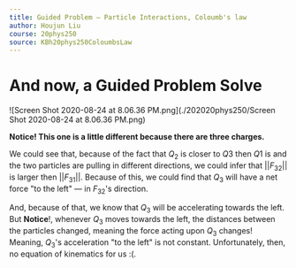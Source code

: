 ```yaml
---
title: Guided Problem — Particle Interactions, Coloumb's law
author: Houjun Liu
course: 20phys250
source: KBh20phys250ColoumbsLaw
---
```


# And now, a Guided Problem Solve

![Screen Shot 2020-08-24 at 8.06.36 PM.png](./202020phys250/Screen Shot 2020-08-24 at 8.06.36 PM.png)

**Notice! This one is a little different because there are three charges.**

We could see that, because of the fact that $Q_2$ is closer to $Q3$ then $Q1$ is and the two particles are pulling in different directions, we could infer that $||F_{32}||$ is larger then $||F_{31}||$. Because of this, we could find that $Q_3$ will have a net force "to the left" — in $F_{32}$'s direction. 

And, because of that, we know that $Q_3$ will be accelerating towards the left. But **Notice**!, whenever $Q_3$ moves towards the left, the distances between the particles changed, meaning the force acting upon $Q_3$ changes! Meaning, $Q_3$'s acceleration "to the left" is not constant. Unfortunately, then, no equation of kinematics for us :(.
